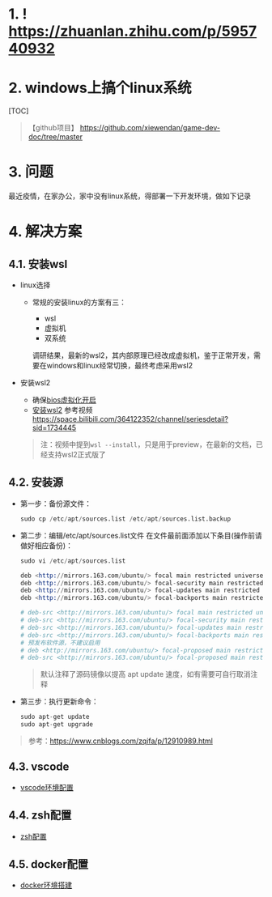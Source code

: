 # 1. ! <https://zhuanlan.zhihu.com/p/595740932>

# 2. windows上搞个linux系统

[TOC]
>【github项目】 <https://github.com/xiewendan/game-dev-doc/tree/master>

# 3. 问题

最近疫情，在家办公，家中没有linux系统，得部署一下开发环境，做如下记录

# 4. 解决方案

## 4.1. 安装wsl

* linux选择
  * 常规的安装linux的方案有三：
    * wsl
    * 虚拟机
    * 双系统

    调研结果，最新的wsl2，其内部原理已经改成虚拟机，鉴于正常开发，需要在windows和linux经常切换，最终考虑采用wsl2

* 安装wsl2
  * 确保[bios虚拟化开启](https://zhuanlan.zhihu.com/p/394990397)
  * [安装wsl2](https://zhuanlan.zhihu.com/p/394990397)
    参考视频 <https://space.bilibili.com/364122352/channel/seriesdetail?sid=1734445>
  > 注：视频中提到`wsl --install`，只是用于preview，在最新的文档，已经支持wsl2正式版了

## 4.2. 安装源

* 第一步：备份源文件：

  ~~~s
  sudo cp /etc/apt/sources.list /etc/apt/sources.list.backup
  ~~~

* 第二步：编辑/etc/apt/sources.list文件
  在文件最前面添加以下条目(操作前请做好相应备份)：

  ~~~s
  sudo vi /etc/apt/sources.list
  ~~~

  ~~~s
  deb <http://mirrors.163.com/ubuntu/> focal main restricted universe multiverse
  deb <http://mirrors.163.com/ubuntu/> focal-security main restricted universe multiverse
  deb <http://mirrors.163.com/ubuntu/> focal-updates main restricted universe multiverse
  deb <http://mirrors.163.com/ubuntu/> focal-backports main restricted universe multiverse

  # deb-src <http://mirrors.163.com/ubuntu/> focal main restricted universe multiverse
  # deb-src <http://mirrors.163.com/ubuntu/> focal-security main restricted universe multiverse
  # deb-src <http://mirrors.163.com/ubuntu/> focal-updates main restricted universe multiverse
  # deb-src <http://mirrors.163.com/ubuntu/> focal-backports main restricted universe multiverse
  # 预发布软件源，不建议启用
  # deb <http://mirrors.163.com/ubuntu/> focal-proposed main restricted universe multiverse
  # deb-src <http://mirrors.163.com/ubuntu/> focal-proposed main restricted universe multiverse
  ~~~

  > 默认注释了源码镜像以提高 apt update 速度，如有需要可自行取消注释

* 第三步：执行更新命令：

  ~~~s
  sudo apt-get update
  sudo apt-get upgrade
  ~~~

> 参考：<https://www.cnblogs.com/zqifa/p/12910989.html>

## 4.3. vscode

* [vscode环境配置](https://www.bilibili.com/video/BV1Zz4y167Vo/?spm_id_from=333.999.0.0&vd_source=a2b56472ff2d43bd075e1fbe889ebd9a)
  
## 4.4. zsh配置

* [zsh配置](https://www.bilibili.com/video/BV1sv41147FS/?spm_id_from=333.999.0.0&vd_source=a2b56472ff2d43bd075e1fbe889ebd9a)

## 4.5. docker配置

* [docker环境搭建](https://www.bilibili.com/video/BV1nt4y1k7Fy/?spm_id_from=333.999.0.0&vd_source=a2b56472ff2d43bd075e1fbe889ebd9a)
